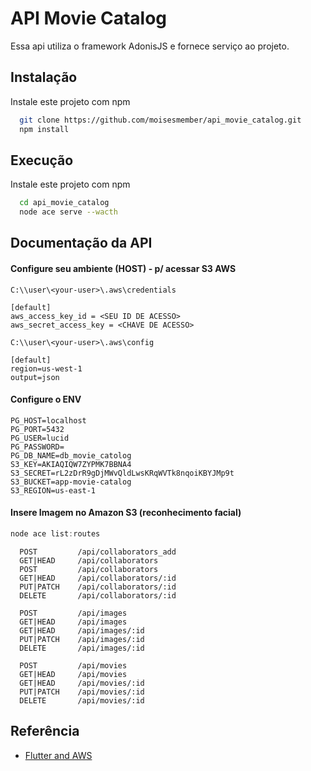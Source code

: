
# API Movie Catalog

Essa api utiliza o framework AdonisJS e fornece serviço ao projeto.


## Instalação

Instale este projeto com npm

```bash
  git clone https://github.com/moisesmember/api_movie_catalog.git
  npm install   
```

## Execução

Instale este projeto com npm

```bash
  cd api_movie_catalog
  node ace serve --wacth
```


    
## Documentação da API

#### Configure seu ambiente (HOST) - p/ acessar S3 AWS

``` 
C:\\user\<your-user>\.aws\credentials

[default]
aws_access_key_id = <SEU ID DE ACESSO>
aws_secret_access_key = <CHAVE DE ACESSO>
```

``` 
C:\\user\<your-user>\.aws\config

[default]
region=us-west-1
output=json
```

#### Configure o ENV
```
PG_HOST=localhost
PG_PORT=5432
PG_USER=lucid
PG_PASSWORD=
PG_DB_NAME=db_movie_catolog
S3_KEY=AKIAQIQW7ZYPMK7BBNA4
S3_SECRET=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
S3_BUCKET=app-movie-catalog
S3_REGION=us-east-1

```

#### Insere Imagem no Amazon S3 (reconhecimento facial)
```javascript
node ace list:routes
````

```http
  POST         /api/collaborators_add
  GET|HEAD     /api/collaborators
  POST         /api/collaborators
  GET|HEAD     /api/collaborators/:id
  PUT|PATCH    /api/collaborators/:id
  DELETE       /api/collaborators/:id
```

```http
  POST         /api/images
  GET|HEAD     /api/images
  GET|HEAD     /api/images/:id
  PUT|PATCH    /api/images/:id
  DELETE       /api/images/:id
```

```http
  POST         /api/movies
  GET|HEAD     /api/movies
  GET|HEAD     /api/movies/:id
  PUT|PATCH    /api/movies/:id
  DELETE       /api/movies/:id
```


## Referência

 - [Flutter and AWS](https://medium.com/codechai/flutter-and-aws-cd7dabc06301)
 
